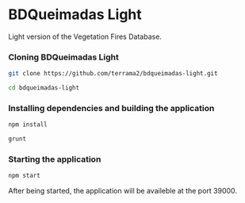 # BDQueimadas Light

Light version of the Vegetation Fires Database.

### Cloning BDQueimadas Light

```bash
git clone https://github.com/terrama2/bdqueimadas-light.git
```

```bash
cd bdqueimadas-light
```

### Installing dependencies and building the application

```bash
npm install
```

```bash
grunt
```

### Starting the application

```bash
npm start
```

After being started, the application will be availeble at the port 39000.